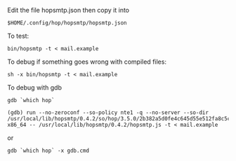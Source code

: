 Edit the file hopsmtp.json then copy it into

```shell
$HOME/.config/hop/hopsmtp/hopsmtp.json
```

To test:

```shell
bin/hopsmtp -t < mail.example
```

To debug if something goes wrong with compiled files:

```shell
sh -x bin/hopsmtp -t < mail.example
```

To debug with gdb

```shell
gdb `which hop`
```

```gdb
(gdb) run --no-zeroconf --so-policy nte1 -q --no-server --so-dir /usr/local/lib/hopsmtp/0.4.2/so/hop/3.5.0/2b382a5d0fe4c645d55e512fa8c5cee4/linux-x86_64 -- /usr/local/lib/hopsmtp/0.4.2/hopsmtp.js -t < mail.example
```
  
or

```shell
gdb `which hop` -x gdb.cmd
```
